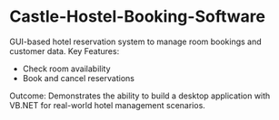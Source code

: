 # Castle-Hostel-Booking-Software
GUI-based hotel reservation system to manage room bookings and customer data.
Key Features:
- Check room availability
- Book and cancel reservations

Outcome: Demonstrates the ability to build a desktop application with VB.NET for real-world hotel management scenarios.
